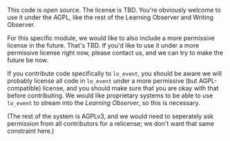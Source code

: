 This code is open source. The license is TBD. You're obviously welcome to use it under the AGPL, like the rest of the Learning Observer and Writing Observer.

For this specific module, we would like to also include a more permissive license in the future. That's TBD. If you'd like to use it under a more permissive license right now, please contact us, and we can try to make the future be now.

If you contribute code specifically to `lo_event`, you should be aware we will probably license all code in `lo_event` under a more permissive (but AGPL-compatible) license, and you should make sure that you are okay with that before contributing. We would like proprietary systems to be able to use `lo_event` to stream into the _Learning Observer_, so this is necessary.

(The rest of the system is AGPLv3, and we would need to seperately ask permission from all contributors for a relicense; we don't want that same constraint here.)
